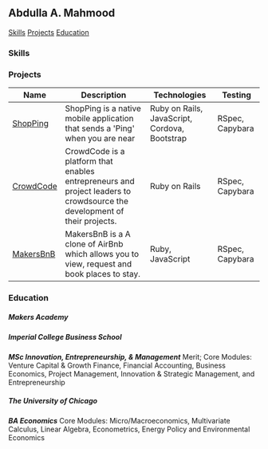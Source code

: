 ## Abdulla A. Mahmood

[Skills](#skills) [Projects](#projects) [Education](#education)

### Skills




### Projects


| Name          | Description | Technologies                       | Testing |
|---------------|-------------|------------------------------------|---------|
| [ShopPing](https://github.com/abdullamahmood/shopping-list-app) |  ShopPing is a native mobile application that sends a 'Ping' when you are near         | Ruby on Rails, JavaScript, Cordova, Bootstrap |RSpec, Capybara  |
| [CrowdCode](https://github.com/abdullamahmood/crowdcode)    |CrowdCode is a platform that enables entrepreneurs and project leaders to crowdsource the development of their projects. | Ruby on Rails                      |RSpec, Capybara  |
| [MakersBnB](https://github.com/abdullamahmood/makers-bnb)    |MakersBnB is a A clone of AirBnb which allows you to view, request and book places to stay.            | Ruby, JavaScript                   |RSpec, Capybara  |


### Education

##### Makers Academy


##### Imperial College Business School
***MSc Innovation, Entrepreneurship, & Management***
Merit; Core Modules: Venture Capital & Growth Finance, Financial Accounting, Business Economics, Project Management, Innovation & Strategic Management, and Entrepreneurship


##### The University of Chicago
***BA Economics***
Core Modules: Micro/Macroeconomics, Multivariate Calculus, Linear Algebra, Econometrics, Energy Policy and Environmental Economics
